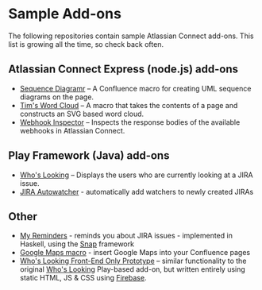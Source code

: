 # Sample Add-ons

The following repositories contain sample Atlassian Connect add-ons. This list is growing all the time, so check back often.

## Atlassian Connect Express (node.js) add-ons
- [Sequence Diagramr](https://bitbucket.org/atlassianlabs/atlassian-connect-confluence-sequence-diagramr) – A Confluence macro for creating UML sequence diagrams on the page.
- [Tim's Word Cloud](https://bitbucket.org/atlassianlabs/atlassian-connect-confluence-word-cloud) – A macro that takes the contents of a page and constructs an SVG based word cloud.
- [Webhook Inspector](https://bitbucket.org/atlassianlabs/webhook-inspector) – Inspects the response bodies of the available webhooks in Atlassian Connect.

## Play Framework (Java) add-ons
- [Who's Looking](https://bitbucket.org/atlassian/whoslooking-connect/overview) – Displays the users who are currently looking at a JIRA issue.  
- [JIRA Autowatcher](https://bitbucket.org/atlassianlabs/atlassian-autowatch-plugin) - automatically add watchers to newly created JIRAs
 
## Other
- [My Reminders](https://bitbucket.org/atlassianlabs/my-reminders/overview) - reminds you about JIRA issues - implemented in Haskell, using the [Snap](http://snapframework.com/) framework
- [Google Maps macro](https://bitbucket.org/acgmaps/acgmaps.bitbucket.org) - insert Google Maps into your Confluence pages
- [Who's Looking Front-End Only Prototype](https://bitbucket.org/atlassianlabs/atlassian-connect-whoslooking-connect-v2) – similar functionality to the original [Who's Looking](https://bitbucket.org/atlassian/whoslooking-connect/overview) Play-based add-on, but written entirely using static HTML, JS & CSS using [Firebase](https://www.firebase.com/).
